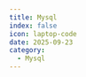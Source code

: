 ```yaml
---
title: Mysql
index: false
icon: laptop-code
date: 2025-09-23
category:
  - Mysql
---
```


<Catalog />
